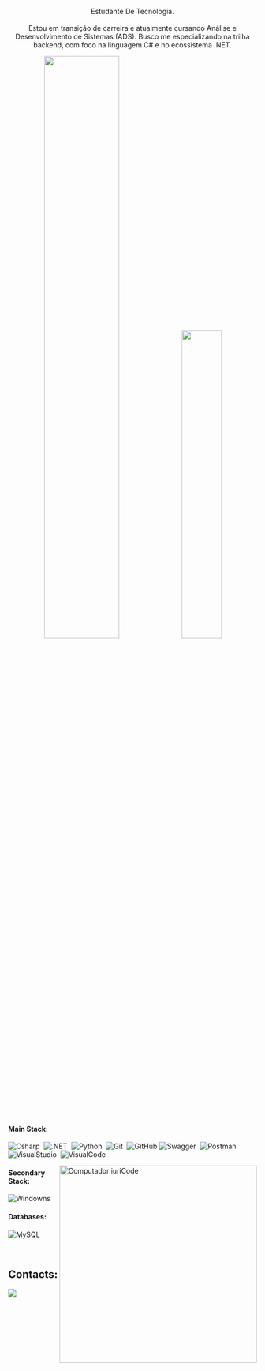 <p align="center">
  Estudante De Tecnologia. <br><br>
  Estou em transição de carreira e atualmente cursando Análise e Desenvolvimento de Sistemas (ADS). 
  Busco me especializando na trilha backend, com foco na linguagem C# e no ecossistema .NET. 
 
</p>

<div align="center">
  <img width="55%" src="https://github-readme-streak-stats.herokuapp.com?user=OlympioKaue&theme=radical&mode=weekly" />
  <img width="40%" src="https://github-readme-stats-git-main-rafaelalexandrino.vercel.app/api/top-langs/?username=OlympioKaue&show_icons=true&theme=radical&layout=compact" />
</div>


#### Main Stack:

![Csharp](https://img.shields.io/badge/C%23-239120?style=for-the-badge&logo=c-sharp&logoColor=white)&nbsp;
![.NET](https://img.shields.io/badge/.NET-512BD4?style=for-the-badge&logo=dotnet&logoColor=white)&nbsp;
![Python](https://img.shields.io/badge/Python-14354C?style=for-the-badge&logo=python&logoColor=white)&nbsp;
![Git](https://img.shields.io/badge/GIT-E44C30?style=for-the-badge&logo=git&logoColor=white)&nbsp;
![GitHub](https://img.shields.io/badge/GitHub-100000?style=for-the-badge&logo=github&logoColor=white)
![Swagger](https://img.shields.io/badge/Swagger-85EA2D?style=for-the-badge&logo=Swagger&logoColor=white)&nbsp;
![Postman](https://img.shields.io/badge/Postman-FF6C37?style=for-the-badge&logo=Postman&logoColor=white)&nbsp;
![VisualStudio](https://img.shields.io/badge/Visual_Studio-5C2D91?style=for-the-badge&logo=visual%20studio&logoColor=white)&nbsp;
![VisualCode](https://img.shields.io/badge/Visual_Studio_Code-0078D4?style=for-the-badge&logo=visual%20studio%20code&logoColor=white)&nbsp;

<img src="https://raw.githubusercontent.com/MicaelliMedeiros/micaellimedeiros/master/image/computer-illustration.png" min-width="400px" max-width="400px" width="400px" align="right" alt="Computador iuriCode">

#### Secondary Stack:

![Windowns](https://img.shields.io/badge/Windows_11-0078d4?style=for-the-badge&logo=windows-11&logoColor=white)&nbsp;

#### Databases:

![MySQL](https://img.shields.io/badge/MySQL-005C84?style=for-the-badge&logo=mysql&logoColor=white)&nbsp;


&nbsp;
&nbsp;

## Contacts:

<div> 
</a>
<a href = "https://www.linkedin.com/in/devkaueolympio/"> <img src="https://img.shields.io/badge/LinkedIn-0077B5?style=for-the-badge&logo=linkedin&logoColor=white"></a>
